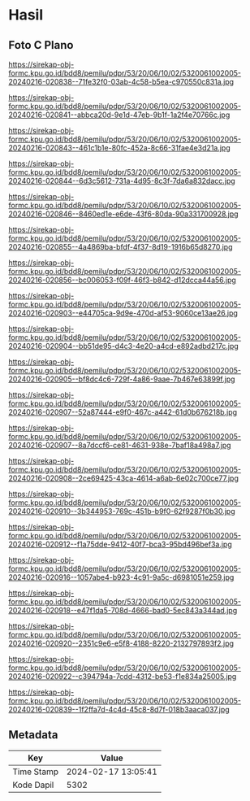 # Hasil

## Foto C Plano

https://sirekap-obj-formc.kpu.go.id/bdd8/pemilu/pdpr/53/20/06/10/02/5320061002005-20240216-020838--71fe32f0-03ab-4c58-b5ea-c970550c831a.jpg

https://sirekap-obj-formc.kpu.go.id/bdd8/pemilu/pdpr/53/20/06/10/02/5320061002005-20240216-020841--abbca20d-9e1d-47eb-9b1f-1a2f4e70766c.jpg

https://sirekap-obj-formc.kpu.go.id/bdd8/pemilu/pdpr/53/20/06/10/02/5320061002005-20240216-020843--461c1b1e-80fc-452a-8c66-31fae4e3d21a.jpg

https://sirekap-obj-formc.kpu.go.id/bdd8/pemilu/pdpr/53/20/06/10/02/5320061002005-20240216-020844--6d3c5612-731a-4d95-8c3f-7da6a832dacc.jpg

https://sirekap-obj-formc.kpu.go.id/bdd8/pemilu/pdpr/53/20/06/10/02/5320061002005-20240216-020846--8460ed1e-e6de-43f6-80da-90a331700928.jpg

https://sirekap-obj-formc.kpu.go.id/bdd8/pemilu/pdpr/53/20/06/10/02/5320061002005-20240216-020855--4a4869ba-bfdf-4f37-8d19-1916b65d8270.jpg

https://sirekap-obj-formc.kpu.go.id/bdd8/pemilu/pdpr/53/20/06/10/02/5320061002005-20240216-020856--bc006053-f09f-46f3-b842-d12dcca44a56.jpg

https://sirekap-obj-formc.kpu.go.id/bdd8/pemilu/pdpr/53/20/06/10/02/5320061002005-20240216-020903--e44705ca-9d9e-470d-af53-9060ce13ae26.jpg

https://sirekap-obj-formc.kpu.go.id/bdd8/pemilu/pdpr/53/20/06/10/02/5320061002005-20240216-020904--bb51de95-d4c3-4e20-a4cd-e892adbd217c.jpg

https://sirekap-obj-formc.kpu.go.id/bdd8/pemilu/pdpr/53/20/06/10/02/5320061002005-20240216-020905--bf8dc4c6-729f-4a86-9aae-7b467e63899f.jpg

https://sirekap-obj-formc.kpu.go.id/bdd8/pemilu/pdpr/53/20/06/10/02/5320061002005-20240216-020907--52a87444-e9f0-467c-a442-61d0b676218b.jpg

https://sirekap-obj-formc.kpu.go.id/bdd8/pemilu/pdpr/53/20/06/10/02/5320061002005-20240216-020907--8a7dccf6-ce81-4631-938e-7baf18a498a7.jpg

https://sirekap-obj-formc.kpu.go.id/bdd8/pemilu/pdpr/53/20/06/10/02/5320061002005-20240216-020908--2ce69425-43ca-4614-a6ab-6e02c700ce77.jpg

https://sirekap-obj-formc.kpu.go.id/bdd8/pemilu/pdpr/53/20/06/10/02/5320061002005-20240216-020910--3b344953-769c-451b-b9f0-62f9287f0b30.jpg

https://sirekap-obj-formc.kpu.go.id/bdd8/pemilu/pdpr/53/20/06/10/02/5320061002005-20240216-020912--f1a75dde-9412-40f7-bca3-95bd496bef3a.jpg

https://sirekap-obj-formc.kpu.go.id/bdd8/pemilu/pdpr/53/20/06/10/02/5320061002005-20240216-020916--1057abe4-b923-4c91-9a5c-d6981051e259.jpg

https://sirekap-obj-formc.kpu.go.id/bdd8/pemilu/pdpr/53/20/06/10/02/5320061002005-20240216-020918--e47f1da5-708d-4666-bad0-5ec843a344ad.jpg

https://sirekap-obj-formc.kpu.go.id/bdd8/pemilu/pdpr/53/20/06/10/02/5320061002005-20240216-020920--2351c9e6-e5f8-4188-8220-2132797893f2.jpg

https://sirekap-obj-formc.kpu.go.id/bdd8/pemilu/pdpr/53/20/06/10/02/5320061002005-20240216-020922--c394794a-7cdd-4312-be53-f1e834a25005.jpg

https://sirekap-obj-formc.kpu.go.id/bdd8/pemilu/pdpr/53/20/06/10/02/5320061002005-20240216-020839--1f2ffa7d-4c4d-45c8-8d7f-018b3aaca037.jpg


## Metadata

| Key        | Value               |
| ---------- | ------------------- |
| Time Stamp | 2024-02-17 13:05:41 |
| Kode Dapil | 5302                |



